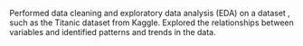 Performed data cleaning and exploratory data analysis (EDA) on a dataset , such as the Titanic dataset from Kaggle. Explored the relationships between variables and identified patterns and trends in the data.
